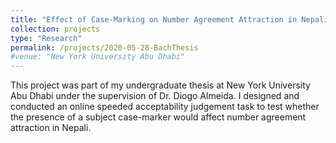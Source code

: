 ```yaml
---
title: "Effect of Case-Marking on Number Agreement Attraction in Nepali"
collection: projects
type: "Research"
permalink: /projects/2020-05-28-BachThesis
#venue: "New York University Abu Dhabi"
---
```

This project was part of my undergraduate thesis at New York University Abu Dhabi under the supervision of Dr. Diogo Almeida. I designed and conducted an online speeded acceptability judgement task to test whether the presence of a subject case-marker would affect number agreement attraction in Nepali. 
